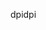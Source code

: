 <span data-ttu-id="7b2c0-101">dpi</span><span class="sxs-lookup"><span data-stu-id="7b2c0-101">dpi</span></span>